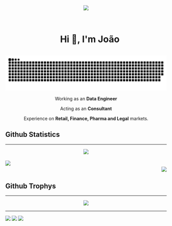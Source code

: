 <div align="center">
<img src="https://komarev.com/ghpvc/?username=jpchagas&color=006bed">
</div>
</br>
<!--h1 without bottom border-->
<div id="user-content-toc">
  <ul align="center">
    <summary><h1 style="display: inline-block">Hi 👋, I'm João</h1></summary>
  </ul>
</div>


<!--- snake -->
<div align="center">
  <img  src="https://github.com/1999AZZAR/1999AZZAR/blob/main/resources/img/grid-snake.svg"
       alt="snake" /></a>
</div>

<div align="center">

Working as an **Data Engineer**<br/>

Acting as an  **Consultant**<br/>

Experience on **Retail, Finance, Pharma and Legal** markets.

</div>


## Github Statistics
<hr>
<div align='center'>
<img src="https://github-readme-stats.vercel.app/api?username=jpchagas&theme=default&show_icons=true">
</div>
</br>
<div align='left'>
<img src="https://github-readme-stats.vercel.app/api/top-langs/?username=jpchagas&hide=html&layout=compact&theme=default">
</div>
<div align='right'>
<img  src="https://github-readme-stats.vercel.app/api/wakatime?username=@jpchagas">
</div>


## Github Trophys
<hr>
<div align='center'>
<img src="https://github-profile-trophy.vercel.app/?username=jpchagas">
</div>


<hr>

<p>
  <a href="#" alt="Gmail">
  <img src="https://img.shields.io/badge/-Gmail-FF0000?style=flat-square&labelColor=FF0000&logo=gmail&logoColor=white&link=LINK-DO-SEU-EMAIL" /></a>


  <a href="#" alt="Linkedin">
  <img src="https://img.shields.io/badge/-Linkedin-0e76a8?style=flat-square&logo=Linkedin&logoColor=white&link=https://www.linkedin.com/in/jo%C3%A3o-chagas/" /></a>


  <a href="#" alt="Medium">
  <img src="https://img.shields.io/badge/Medium-12100E?style=for-the-badge&logo=medium&logoColor=white&link=https://medium.com/@jpchagas" /></a>
</p>

